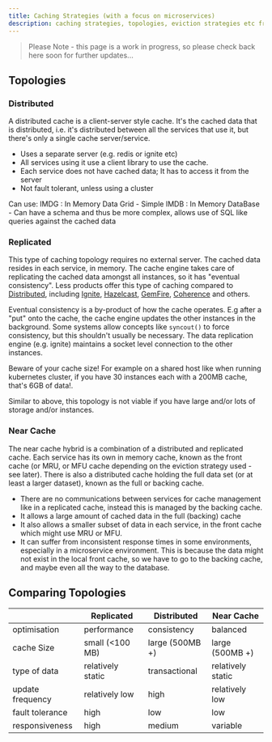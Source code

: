```yaml
---
title: Caching Strategies (with a focus on microservices)
description: caching strategies, topologies, eviction strategies etc from a microservice perspective
---
```

> Please Note - this page is a work in progress, so please check back here soon for further updates...
> 

## Topologies
### Distributed
A distributed cache is a client-server style cache. It's the cached data that is distributed, i.e. it's distributed between
all the services that use it, but there's only a single cache server/service.
* Uses a separate server (e.g. redis or ignite etc)
* All services using it use a client library to use the cache.
* Each service does not have cached data; It has to access it from the server
* Not fault tolerant, unless using a cluster

Can use:
IMDG
: In Memory Data Grid - Simple
IMDB
: In Memory DataBase - Can have a schema and thus be more complex, allows use of SQL like queries against the cached data

### Replicated
This type of caching topology requires no external server. The cached data resides in each service, in memory. The cache
 engine takes care of replicating the cached data amongst all instances, so it has "eventual consistency". Less products 
offer this type of caching compared to [Distributed](#Distributed), including [Ignite](https://ignite.apache.org/), 
[Hazelcast](https://hazelcast.com/use-cases/caching/), [GemFire](https://tanzu.vmware.com/gemfire), 
[Coherence](https://www.oracle.com/middleware/technologies/coherence.html) and 
others.

Eventual consistency is a by-product of how the cache operates. E.g after a "put" onto the cache, the cache engine updates
the other instances in the background. Some systems allow concepts like `syncout()` to force consistency, but this shouldn't
usually be necessary. The data replication engine (e.g. ignite) maintains a socket level connection to the other instances.

Beware of your cache size! For example on a shared host like when running kubernetes cluster, if you have 30 instances 
each with a 200MB cache, that's 6GB of data!.

Similar to above, this topology is not viable if you have large and/or lots of storage and/or instances.

### Near Cache
The near cache hybrid is a combination of a distributed and replicated cache. Each service has its own in memory cache, 
known as the front cache (or MRU, or MFU cache depending on the eviction strategy used - see later). There is also a 
distributed cache holding the full data set (or at least a larger dataset), known as the full or backing cache. 

* There are no communications between services for cache management like in a replicated cache, instead this is managed by 
the backing cache.
* It allows a large amount of cached data in the full (backing) cache
* It also allows a smaller subset of data in each service, in the front cache which might use MRU or MFU.
* It can suffer from inconsistent response times in some environments, especially in a microservice environment. This is
 because the data might not exist in the local front cache, so we have to go to the backing cache, and maybe even all the
 way to the database.
  
## Comparing Topologies
| | Replicated | Distributed | Near Cache |
|---|---|---|---|
| optimisation|performance|consistency|balanced|
| cache Size|small (<100 MB)|large (500MB +)|large (500MB +)|
| type of data|relatively static|transactional|relatively static|
| update frequency|relatively low|high|relatively low|
| fault tolerance|high|low|low|
| responsiveness|high|medium|variable|